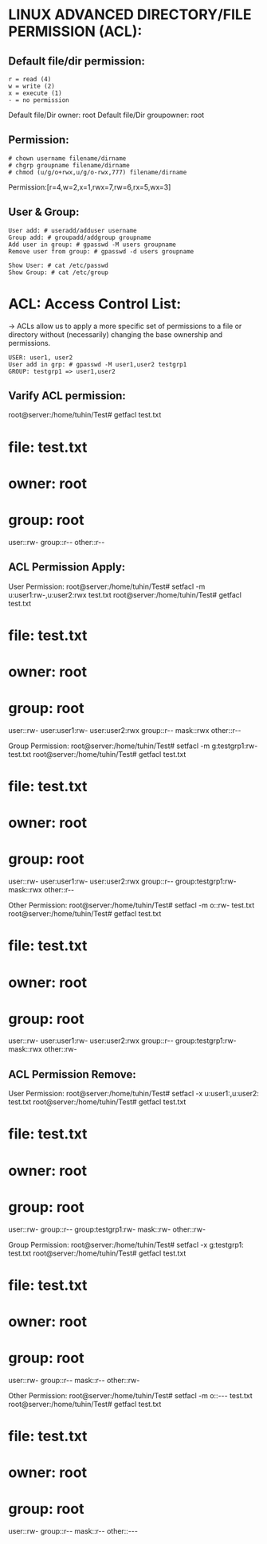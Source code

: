 LINUX ADVANCED DIRECTORY/FILE PERMISSION (ACL):
==============================================
Default file/dir permission:
---------------------------
	r = read (4)
	w = write (2)
	x = execute (1)
	- = no permission

Default file/Dir owner: root
Default file/Dir groupowner: root

Permission:
-----------
	# chown username filename/dirname 
	# chgrp groupname filename/dirname
	# chmod (u/g/o+rwx,u/g/o-rwx,777) filename/dirname
Permission:[r=4,w=2,x=1,rwx=7,rw=6,rx=5,wx=3] 

User & Group:
-------------
	User add: # useradd/adduser username
	Group add: # groupadd/addgroup groupname
	Add user in group: # gpasswd -M users groupname
	Remove user from group: # gpasswd -d users groupname 

	Show User: # cat /etc/passwd
	Show Group: # cat /etc/group
ACL: Access Control List:
============================
-> ACLs allow us to apply a more specific set of permissions to a file or directory without (necessarily) changing the base ownership and permissions.

	USER: user1, user2 
	User add in grp: # gpasswd -M user1,user2 testgrp1
	GROUP: testgrp1 => user1,user2 

Varify ACL permission:
----------------------
root@server:/home/tuhin/Test# getfacl test.txt
# file: test.txt
# owner: root
# group: root
user::rw-
group::r--
other::r--

ACL Permission Apply:
---------------------

User Permission:
root@server:/home/tuhin/Test# setfacl -m u:user1:rw-,u:user2:rwx test.txt 
root@server:/home/tuhin/Test# getfacl test.txt 
# file: test.txt
# owner: root
# group: root
user::rw-
user:user1:rw-
user:user2:rwx
group::r--
mask::rwx
other::r--

Group Permission:
root@server:/home/tuhin/Test# setfacl -m g:testgrp1:rw- test.txt 
root@server:/home/tuhin/Test# getfacl test.txt 
# file: test.txt
# owner: root
# group: root
user::rw-
user:user1:rw-
user:user2:rwx
group::r--
group:testgrp1:rw-
mask::rwx
other::r--

Other Permission:
root@server:/home/tuhin/Test# setfacl -m o::rw- test.txt 
root@server:/home/tuhin/Test# getfacl test.txt 
# file: test.txt
# owner: root
# group: root
user::rw-
user:user1:rw-
user:user2:rwx
group::r--
group:testgrp1:rw-
mask::rwx
other::rw-

ACL Permission Remove:
----------------------

User Permission:
root@server:/home/tuhin/Test# setfacl -x u:user1:,u:user2: test.txt 
root@server:/home/tuhin/Test# getfacl test.txt 
# file: test.txt
# owner: root
# group: root
user::rw-
group::r--
group:testgrp1:rw-
mask::rw-
other::rw-

Group Permission:
root@server:/home/tuhin/Test# setfacl -x g:testgrp1: test.txt 
root@server:/home/tuhin/Test# getfacl test.txt 
# file: test.txt
# owner: root
# group: root
user::rw-
group::r--
mask::r--
other::rw-

Other Permission:
root@server:/home/tuhin/Test# setfacl -m o::--- test.txt 
root@server:/home/tuhin/Test# getfacl test.txt 
# file: test.txt
# owner: root
# group: root
user::rw-
group::r--
mask::r--
other::---

